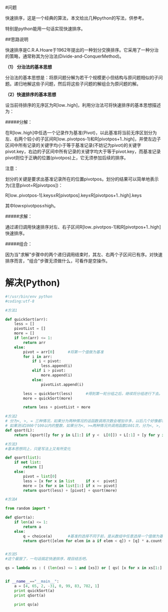 #问题

快速排序，这是一个经典的算法，本文给出几种python的写法，供参考。

特别是python能用一句话实现快速排序。

##思路说明

快速排序是C.R.A.Hoare于1962年提出的一种划分交换排序。它采用了一种分治的策略，通常称其为分治法(Divide-and-ConquerMethod)。

**（1） 分治法的基本思想**

分治法的基本思想是：将原问题分解为若干个规模更小但结构与原问题相似的子问题。递归地解这些子问题，然后将这些子问题的解组合为原问题的解。

**（2）快速排序的基本思想**

设当前待排序的无序区为R[low..high]，利用分治法可将快速排序的基本思想描述为：

#####分解：

在R[low..high]中任选一个记录作为基准(Pivot)，以此基准将当前无序区划分为左、右两个较小的子区间R[low..pivotpos-1)和R[pivotpos+1..high]，并使左边子区间中所有记录的关键字均小于等于基准记录(不妨记为pivot)的关键字pivot.key，右边的子区间中所有记录的关键字均大于等于pivot.key，而基准记录pivot则位于正确的位置(pivotpos)上，它无须参加后续的排序。

注意：

划分的关键是要求出基准记录所在的位置pivotpos。划分的结果可以简单地表示为(注意pivot=R[pivotpos])：

R[low..pivotpos-1].keys≤R[pivotpos].key≤R[pivotpos+1..high].keys

其中low≤pivotpos≤high。

#####求解：

通过递归调用快速排序对左、右子区间R[low..pivotpos-1]和R[pivotpos+1..high]快速排序。

#####组合：

因为当"求解"步骤中的两个递归调用结束时，其左、右两个子区间已有序。对快速排序而言，"组合"步骤无须做什么，可看作是空操作。

# 解决(Python)

```python
#!/usr/bin/env python
#coding:utf-8

#方法1

def quickSort(arr):
    less = []
    pivotList = []
    more = []
    if len(arr) <= 1:
        return arr
    else:
        pivot = arr[0]      #将第一个值做为基准
        for i in arr:
            if i < pivot:
                less.append(i)
            elif i > pivot:
                more.append(i)
            else:
                pivotList.append(i)

        less = quickSort(less)      #得到第一轮分组之后，继续将分组进行下去。
        more = quickSort(more)

        return less + pivotList + more

#方法2
# 分为<, >, = 三种情况，如果分为两种情况的话函数调用次数会增加许多，以后几个好像都有相似的问题
# 如果测试1000个100以内的整数，如果分为<, >=两种情况共调用函数1801次，分为<, >, = 三种情况，共调用函数201次
def qsort(L):
    return (qsort([y for y in L[1:] if y <  L[0]]) + L[:1] + [y for y in L[1:] if y == L[0] + qsort([y for y in L[1:] if y > L[0]])) if len(L) > 1 else L

#方法3
#基本思想同上，只是写法上又有所变化

def qsort(list):
    if not list:
        return []
    else:
        pivot = list[0]
        less = [x for x in list     if x <  pivot]
        more = [x for x in list[1:] if x >= pivot]
        return qsort(less) + [pivot] + qsort(more)

#方法4

from random import *

def qSort(a):
    if len(a) <= 1:
        return a
    else:
        q = choice(a)       #基准的选择不同于前，是从数组中任意选择一个值做为基准
        return qSort([elem for elem in a if elem < q]) + [q] * a.count(q) + qSort([elem for elem in a if elem > q])


#方法5
#这个最狠了，一句话搞定快速排序，瞠目结舌吧。

qs = lambda xs : ( (len(xs) <= 1 and [xs]) or [ qs( [x for x in xs[1:] if x < xs[0]] ) + [xs[0]] + qs( [x for x in xs[1:] if x >= xs[0]] ) ] )[0]


if __name__=="__main__":
    a = [4, 65, 2, -31, 0, 99, 83, 782, 1]
    print quickSort(a)
    print qSort(a)

    print qs(a)
```

